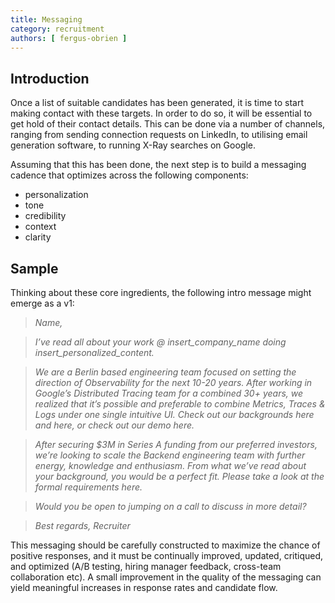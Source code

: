 ```yaml
---
title: Messaging
category: recruitment
authors: [ fergus-obrien ]
---
```


## Introduction

<!-- How does a recruiter establish contact with potential candidates? -->

Once a list of suitable candidates has been generated, it is time to start making contact with these targets. In order to do so, it will be essential to get hold of their contact details. This can be done via a number of channels, ranging from sending connection requests on LinkedIn, to utilising email generation software, to running X-Ray searches on Google.

Assuming that this has been done, the next step is to build a messaging cadence that optimizes across the following components:
* personalization
* tone
* credibility
* context
* clarity

## Sample

Thinking about these core ingredients, the following intro message might emerge as a v1:

> *Name,*

> *I’ve read all about your work @ insert_company_name doing insert_personalized_content.*

> *We are a Berlin based engineering team focused on setting the direction of Observability for the next 10-20 years. After working in Google’s Distributed Tracing team for a combined 30+ years, we realized that it’s possible and preferable to combine Metrics, Traces & Logs under one single intuitive UI. Check out our backgrounds here and here, or check out our demo here.*

> *After securing $3M in Series A funding from our preferred investors, we’re looking to scale the Backend engineering team with further energy, knowledge and enthusiasm. From what we’ve read about your background, you would be a perfect fit. Please take a look at the formal requirements here.*

> *Would you be open to jumping on a call to discuss in more detail?*

> *Best regards,*
> *Recruiter* 

This messaging should be carefully constructed to maximize the chance of positive responses, and it must be continually improved, updated, critiqued, and optimized (A/B testing, hiring manager feedback, cross-team collaboration etc). A small improvement in the quality of the messaging can yield meaningful increases in response rates and candidate flow.

<!-- TODO: VC: Move over to templates section, the template will be referenced  -->
